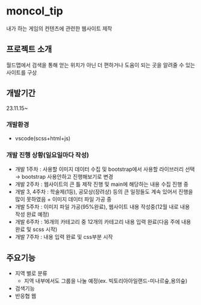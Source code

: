 # moncol_tip
내가 하는 게임의 컨텐츠에 관련한 웹사이트 제작

## 프로젝트 소개
월드맵에서 검색을 통해 얻는 위치가 아닌 더 편하거나 도움이 되는 곳을 알려줄 수 있는 사이트를 구상
<br>

## 개발기간
23.11.15~

### 개발환경
  - vscode(scss+html+js)
  
### 개발 진행 상황(일요일마다 작성)
  - 개발 1주차 : 사용할 이미지 데이터 수집 및 bootstrap에서 사용할 라이브러리 선택 → bootstrap 사용안하고 진행해보기로 변경
  - 개발 2주차 : 웹사이트의 큰 틀 제작 진행 및 main에 해당하는 내용 수집 진행 중
  - 개발 3, 4주차 : 학술제(1등), 공모상(장려상) 등의 큰 일정들도 계속 있어서 진행을 많이 못하였음 + 이미지 데이터 파일 가공 중
  - 개발 5주차 : 이미지 파일 가공(95%완료), 웹사이트 내용 작성중(12월 내로 내용 작성 완료 예정)
  - 개발 6주차 : 16개의 카테고리 중 12개의 카테고리 내용 입력 완료(다음 주에 내용 완료 및 scss 시작)
  - 개발 7주차 : 내용 입력 완료 및 css부분 시작

## 주요기능
  - 지역 별로 분류
    - 지역 내부에서도 그룹을 나눌 예정(ex. 빅토리아아일랜드-미나르숲,용의숲)
  - 검색기능
  - 반응협 웹
